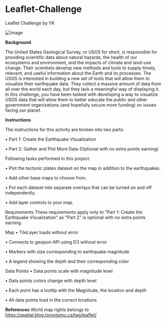 # Leaflet-Challenge
Leaflet Challenge by YK

![image](https://github.com/YargKlnc/Leaflet-Challenge/assets/142269763/088c7cd8-5eb0-458d-a5f5-8e6b7d8d25d5)


**Background**

The United States Geological Survey, or USGS for short, is responsible for providing scientific data about natural hazards, the health of our ecosystems and environment, and the impacts of climate and land-use change. Their scientists develop new methods and tools to supply timely, relevant, and useful information about the Earth and its processes. The USGS is interested in building a new set of tools that will allow them to visualize their earthquake data. They collect a massive amount of data from all over the world each day, but they lack a meaningful way of displaying it. In this challenge, you have been tasked with developing a way to visualize USGS data that will allow them to better educate the public and other government organizations (and hopefully secure more funding) on issues facing our planet.

**Instructions**

The instructions for this activity are broken into two parts:
  
  •	Part 1: Create the Earthquake Visualization
  
  •	Part 2: Gather and Plot More Data (Optional with no extra points earning)

Following tasks performed in this project:

•	Plot the tectonic plates dataset on the map in addition to the earthquakes.

•	Add other base maps to choose from.

•	Put each dataset into separate overlays that can be turned on and off independently.

•	Add layer controls to your map.

Requirements These requirements apply only to "Part 1: Create the Earthquake Visualization" as "Part 2" is optional with no extra points earning.

Map
•	TileLayer loads without error 

•	Connects to geojson API using D3 without error 

•	Markers with size corresponding to earthquake magnitude 

•	A legend showing the depth and their corresponding color 

Data Points 
•	Data points scale with magnitude level 

•	Data points colors change with depth level 

•	Each point has a tooltip with the Magnitude, the location and depth 

•	All data points load in the correct locations 

**References**
World map rights belongs to https://spatial.blog.torontomu.ca/tag/leaflet/
